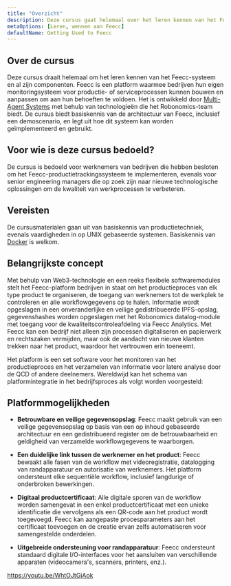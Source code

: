 ```yaml
---
title: "Overzicht"
description: Deze cursus gaat helemaal over het leren kennen van het Feecc-systeem en al zijn componenten.
metaOptions: [Leren, wennen aan Feecc]
defaultName: Getting Used to Feecc
---
```


## Over de cursus

Deze cursus draait helemaal om het leren kennen van het Feecc-systeem en al zijn componenten. Feecc is een platform waarmee bedrijven hun eigen monitoringsysteem voor productie- of serviceprocessen kunnen bouwen en aanpassen om aan hun behoeften te voldoen. Het is ontwikkeld door [Multi-Agent Systems](http://multi-agent.io/) met behulp van technologieën die het Robonomics-team biedt. De cursus biedt basiskennis van de architectuur van Feecc, inclusief een demoscenario, en legt uit hoe dit systeem kan worden geïmplementeerd en gebruikt. 

## Voor wie is deze cursus bedoeld?

De cursus is bedoeld voor werknemers van bedrijven die hebben besloten om het Feecc-productietrackingssysteem te implementeren, evenals voor senior engineering managers die op zoek zijn naar nieuwe technologische oplossingen om de kwaliteit van werkprocessen te verbeteren.

## Vereisten

De cursusmaterialen gaan uit van basiskennis van productietechniek, evenals vaardigheden in op UNIX gebaseerde systemen. Basiskennis van [Docker](https://www.docker.com/) is welkom.

## Belangrijkste concept

Met behulp van Web3-technologie en een reeks flexibele softwaremodules stelt het Feecc-platform bedrijven in staat om het productieproces van elk type product te organiseren, de toegang van werknemers tot de werkplek te controleren en alle workflowgegevens op te halen. Informatie wordt opgeslagen in een onveranderlijke en veilige gedistribueerde IPFS-opslag, gegevenshashes worden opgeslagen met het Robonomics datalog-module met toegang voor de kwaliteitscontroleafdeling via Feecc Analytics. Met Feecc kan een bedrijf niet alleen zijn processen digitaliseren en papierwerk en rechtszaken vermijden, maar ook de aandacht van nieuwe klanten trekken naar het product, waardoor het vertrouwen erin toeneemt.

Het platform is een set software voor het monitoren van het productieproces en het verzamelen van informatie voor latere analyse door de QCD of andere deelnemers. Wereldwijd kan het schema van platformintegratie in het bedrijfsproces als volgt worden voorgesteld:

<LessonImages src="feecc-course/feecc-scheme.jpg" alt="A scheme of Feecc integration into the business process"/>

## Platformmogelijkheden

- **Betrouwbare en veilige gegevensopslag**: Feecc maakt gebruik van een veilige gegevensopslag op basis van een op inhoud gebaseerde architectuur en een gedistribueerd register om de betrouwbaarheid en geldigheid van verzamelde workflowgegevens te waarborgen.

- **Een duidelijke link tussen de werknemer en het product**: Feecc bewaakt alle fasen van de workflow met videoregistratie, datalogging van randapparatuur en autorisatie van werknemers. Het platform ondersteunt elke sequentiële workflow, inclusief langdurige of onderbroken bewerkingen.

- **Digitaal productcertificaat**: Alle digitale sporen van de workflow worden samengevat in een enkel productcertificaat met een unieke identificatie die vervolgens als een QR-code aan het product wordt toegevoegd. Feecc kan aangepaste procesparameters aan het certificaat toevoegen en de creatie ervan zelfs automatiseren voor samengestelde onderdelen.

- **Uitgebreide ondersteuning voor randapparatuur**: Feecc ondersteunt standaard digitale I/O-interfaces voor het aansluiten van verschillende apparaten (videocamera's, scanners, printers, enz.).

https://youtu.be/WhtOJtGjAok